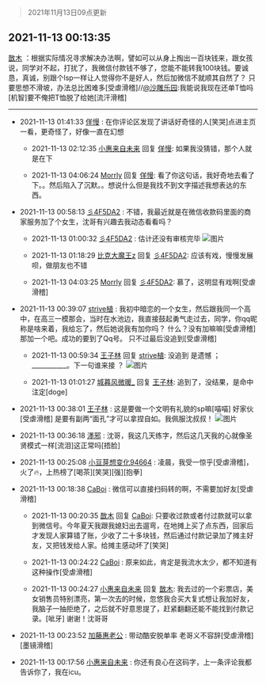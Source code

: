 > 2021年11月13日09点更新
<link rel="stylesheet" href="https://cdn.jsdelivr.net/gh/taotie6/sampleJSON@main/css/photo_show.css">
<meta name="referrer" content="no-referrer" />


 ## 2021-11-13 00:13:35 

 [㪚木](https://www.coolapk.com/feed/31433360?shareKey=ODIzMDllZjhlNWQxNjE4ZWFiZGY~) ：根据实际情况寻求解决办法啊，譬如可以从身上掏出一百块钱来，跟女孩说，同学对不起，打扰了，我微信付款钱不够了，您能不能转我100块钱。要诚恳，真诚，别跟个lsp一样让人觉得你不是好人，然后加微信不就顺其自然了？
只要思想不滑坡<!--break-->，办法总比困难多[受虐滑稽]//<a class="feed-link-uname" href="/u/沙雕乐园">@沙雕乐园</a>:我能说我现在还单T恤吗[机智]要不俺把T恤脱了给她[流汗滑稽] 

<div class="album">
</div>

 ------- 

- 2021-11-13 01:41:33 [佯慢](uid=888105) : 在你评论区发现了讲话好奇怪的人[笑哭]点进主页一看，更奇怪了，好像一直在幻想 

    - 2021-11-13 02:12:35 [小惠来自未来](uid=847097) 回复 [佯慢](uid=888105): 如果我没猜错，那个人就是在下 

    - 2021-11-13 04:06:24 [Morrly](uid=4162616) 回复 [佯慢](uid=888105): 看了你这句话，我好奇地去看了下。。然后陷入了沉默。。想说什么但是我找不到文字描述我想表达的东西。 

- 2021-11-13 00:58:13 [彡4F5DA2](uid=983185) : 不错，我最近就是在微信收款码里面的商家服务加了个女生，沈哥有兴趣去我动态看看吗？ 

    - 2021-11-13 01:00:32 [彡4F5DA2](uid=983185) : 估计还没有审核完毕 ![图片](https://image.coolapk.com/feed/2021/1113/00/983185_2d4a075c_6388_6437@1080x2340.jpeg)

    - 2021-11-13 01:18:29 [比克大魔王z](uid=824574) 回复 [彡4F5DA2](uid=983185): 应该有戏，慢慢发展呗，做朋友也不错 

    - 2021-11-13 04:03:25 [Morrly](uid=4162616) 回复 [彡4F5DA2](uid=983185): 慕了，这明显有戏啊[受虐滑稽] 

- 2021-11-13 00:39:07 [strive植](uid=1468928) : 我初中暗恋的一个女生，然后跟我同一个高中，在高三一模那会，当时在水池边，我直接鼓起勇气走过去，同学，你qq昵称是啥来着，我给忘了，然后她说我有加你吗？
什么？没有加嘛嘛[受虐滑稽]那加一个吧。成功的要到了Qq号。
只不过最后没追到[受虐滑稽] 

    - 2021-11-13 00:59:34 [王子林](uid=12373328) 回复 [strive植](uid=1468928): 没追到 是遗憾 ；___________。下一句谁来接 ？ ![图片](https://image.coolapk.com/feed/2021/1113/00/12373328_a4aba3aa_6372_1649@1444x1078.jpeg)

    - 2021-11-13 01:01:27 [城暮风微暖_](uid=4146611) 回复 [王子林](uid=12373328): 追到了，没结果，是命中注定[doge] 

- 2021-11-13 00:38:01 [王子林](uid=12373328) : 这是要做一个文明有礼貌的sp嘛[喵喵] 好家伙[受虐滑稽] 是要有副两“面孔”才可以拿捏自如。我佩服沈叔叔！ ![图片](https://image.coolapk.com/feed/2021/1113/00/12373328_03768ab8_5080_3403@1080x810.jpeg)

- 2021-11-13 00:36:18 [濹邪](uid=1210426) : 沈哥，我这几天练字，然后这几天我的心就像圣贤模式一样[流泪]这正常吗[捂脸] 

- 2021-11-13 00:25:08 [小豆芽想变化94664](uid=5184191) : 凌晨，我受一惊乎[受虐滑稽]，火了🔥，上热榜了[喝茶][笑哭][强][抱拳] 

- 2021-11-13 00:18:38 [CaBoi](uid=3746166) : 微信可以直接扫码转的啊，不需要加好友[受虐滑稽] 

    - 2021-11-13 00:20:35 [㪚木](uid=1081091) 回复 [CaBoi](uid=3746166): 只要收过款或者付过款就可以拿到微信号。今年夏天我跟我媳妇出去遛弯，在地摊上买了点东西，回家后才发现人家算错了账，少收了二十多块钱，然后通过付款记录加了摊主好友，又把钱发给人家。给摊主感动坏了[笑哭] 

    - 2021-11-13 00:24:22 [CaBoi](uid=3746166) : 原来如此，肯定是我流水太少，都不知道有这种操作[受虐滑稽] 

    - 2021-11-13 00:24:27 [小惠来自未来](uid=847097) 回复 [㪚木](uid=1081091): 我去过的一个彩票店，美女销售员特别漂亮，第一次去的时候，忽悠我合买大复式想让我加好友，我脑子一抽拒绝了，之后就不好意思提了，赶紧翻翻还能不能找到付款记录。[呲牙]  谢谢！沈哥哥 

- 2021-11-13 00:23:52 [加藤惠老公](uid=1266680) : 带动酷安脱单率  老哥义不容辞[受虐滑稽][墨镜滑稽] 

- 2021-11-13 00:17:56 [小惠来自未来](uid=847097) : 你还有良心在这码字，上一条评论我都告诉你了，我在icu。 

